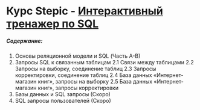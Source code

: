 # Курс Stepic - [Интерактивный тренажер по SQL](https://stepik.org/course/63054/info)
##### Содержание:
1. Основы реляционной модели и SQL (Часть А-B)
2. Запросы SQL к связанным таблицам
   2.1 Связи между таблицами
   2.2 Запросы на выборку, соединение таблиц
   2.3 Запросы корректировки, соединение таблиц
   2.4 База данных «Интернет-магазин книг», запросы на выборку
   2.5 База данных «Интернет-магазин книг», запросы корректировки
4. Базы данных и SQL запросы (Скоро)
5. SQL запросы пользователей (Скоро)

